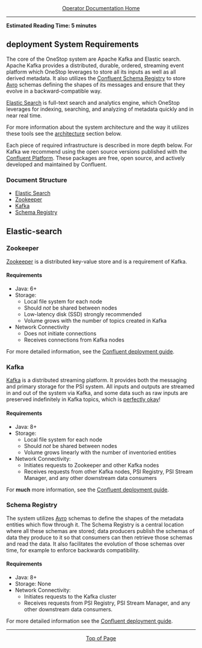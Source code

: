 <div align="center"><a href="/onestop/operator">Operator Documentation Home</a></div>
<hr>

**Estimated Reading Time: 5 minutes**

## deployment System Requirements
The core of the OneStop system are Apache Kafka and Elastic search. 
Apache Kafka provides a distributed, durable, ordered, streaming event platform
which OneStop leverages to store all its inputs as well as all derived metadata. It also utilizes the
[Confluent Schema Registry](https://docs.confluent.io/current/schema-registry/docs/index.html) to store
[Avro](https://avro.apache.org/docs/current/) schemas defining the shapes of its messages and ensure that they evolve
in a backward-compatible way.

[Elastic Search](https://www.elastic.co/guide/index.html) is full-text search and analytics engine, which OneStop leverages for indexing, searching, and analyzing of metadata quickly and in near real time.

For more information about the system architecture and the way it utilizes these tools see the [architecture](#architectural-background) section below.

Each piece of required infrastructure is described in more depth below. For Kafka we recommend using the
open source versions published with the [Confluent Platform](https://docs.confluent.io/current/platform.html#what-is-included-in-cp).
These packages are free, open source, and actively developed and maintained by Confluent.

### Document Structure
* [Elastic Search](#elastic-search)
* [Zookeeper](#zookeeper)
* [Kafka](#kafka)
* [Schema Registry](#schema-registry)


## Elastic-search 

### Zookeeper
[Zookeeper](http://zookeeper.apache.org/) is a distributed key-value store and is a requirement of Kafka.
#### Requirements
- Java: 6+
- Storage:
    - Local file system for each node
    - Should *not* be shared between nodes
    - Low-latency disk (SSD) strongly recommended
    - Volume grows with the number of topics created in Kafka
- Network Connectivity
    - Does not initiate connections
    - Receives connections from Kafka nodes

For more detailed information, see the [Confluent deployment guide](https://docs.confluent.io/current/zookeeper/deployment.html).

### Kafka
[Kafka](https://kafka.apache.org/) is a distributed streaming platform. It provides both the messaging and primary storage
for the PSI system. All inputs and outputs are streamed in and out of the system via Kafka, and some data such as raw
inputs are preserved indefinitely in Kafka topics, which is [perfectly okay](https://www.confluent.io/blog/okay-store-data-apache-kafka/)!
#### Requirements
- Java: 8+
- Storage:
    - Local file system for each node
    - Should *not* be shared between nodes
    - Volume grows linearly with the number of inventoried entities
- Network Connectivity:
    - Initiates requests to Zookeeper and other Kafka nodes
    - Receives requests from other Kafka nodes, PSI Registry, PSI Stream Manager, and any other downstream data consumers

For **much** more information, see the [Confluent deployment guide](https://docs.confluent.io/current/kafka/deployment.html).

### Schema Registry
The system utilizes [Avro](https://avro.apache.org/docs/current/) schemas to define the shapes of the metadata
entities which flow through it. The Schema Registry is a central location where all these schemas are stored; data
producers publish the schemas of data they produce to it so that consumers can then retrieve those schemas and read
the data. It also facilitates the evolution of those schemas over time, for example to enforce backwards compatibility.
#### Requirements
- Java: 8+
- Storage: None
- Network Connectivity:
    - Initiates requests to the Kafka cluster
    - Receives requests from PSI Registry, PSI Stream Manager, and any other downstream data consumers.
    
For more detailed information see the [Confluent deployment guide](https://docs.confluent.io/current/schema-registry/docs/deployment.html).

<hr>
<div align="center"><a href="#">Top of Page</a></div>